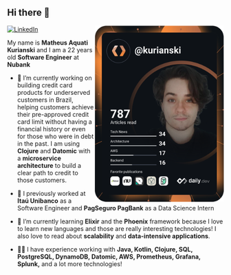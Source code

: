## Hi there 👋
<a href="https://www.linkedin.com/in/mkurianski/">
  <img
    src="https://img.shields.io/static/v1?logo=linkedin&style=flat-square&color=0072b1&label=LinkedIn&message=%E2%98%86"
    alt="LinkedIn"
  />
</a>

<a href="https://app.daily.dev/DailyDevTips">
  <img 
       src="https://github.com/matkurianski/matkurianski/blob/main/devcard.svg" 
       align="right"
       width="300" 
       alt="Matheus Kurianski's Dev Card"/>
</a>

My name is **Matheus Aquati Kurianski** and I am a 22 years old **Software Engineer** at **Nubank**

- 🔭 I’m currently working on building credit card products for underserved customers in Brazil, helping customers achieve their pre-approved credit card limit without having a financial history or even for those who were in debt in the past. I am using **Clojure** and **Datomic** with a **microservice architecture** to build a clear path to credit to those customers.

- 🏦 I previously worked at **Itaú Unibanco** as a Software Engineer and **PagSeguro PagBank** as a Data Science Intern

- 🌱 I’m currently learning **Elixir** and the **Phoenix** framework because I love to learn new languages and those are really interesting technologies! I also love to read about **scalability** and **data-intensive applications**.

- 👨‍💻 I have experience working with **Java, Kotlin, Clojure, SQL, PostgreSQL, DynamoDB, Datomic, AWS, Prometheus, Grafana, Splunk,** and a lot more technologies! 

<!--
**MatKurianski/matkurianski** is a ✨ _special_ ✨ repository because its `README.md` (this file) appears on your GitHub profile.

Here are some ideas to get you started:


- 🌱 I’m currently learning ...
- 👯 I’m looking to collaborate on ...
- 🤔 I’m looking for help with ...
- 💬 Ask me about ...
- 📫 How to reach me: ...
- 😄 Pronouns: ...
- ⚡ Fun fact: ...
-->
